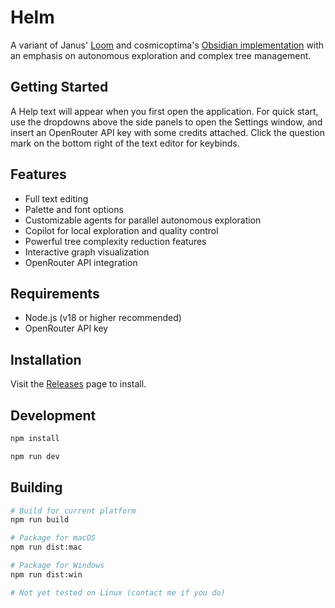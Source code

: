 # Helm

A variant of Janus' [Loom](https://github.com/socketteer/loom) and cosmicoptima's [Obsidian implementation](https://github.com/cosmicoptima/loom) with an emphasis on autonomous exploration and complex tree management.

## Getting Started

A Help text will appear when you first open the application. For quick start, use the dropdowns above the side panels to open the Settings window, and insert an OpenRouter API key with some credits attached. Click the question mark on the bottom right of the text editor for keybinds.

## Features

- Full text editing
- Palette and font options
- Customizable agents for parallel autonomous exploration
- Copilot for local exploration and quality control
- Powerful tree complexity reduction features
- Interactive graph visualization
- OpenRouter API integration

## Requirements

- Node.js (v18 or higher recommended)
- OpenRouter API key

## Installation

Visit the [Releases](https://github.com/Shoalstone/helm/releases) page to install.

## Development

```bash
npm install
```

```bash
npm run dev
```

## Building

```bash
# Build for current platform
npm run build

# Package for macOS
npm run dist:mac

# Package for Windows
npm run dist:win

# Not yet tested on Linux (contact me if you do)
```